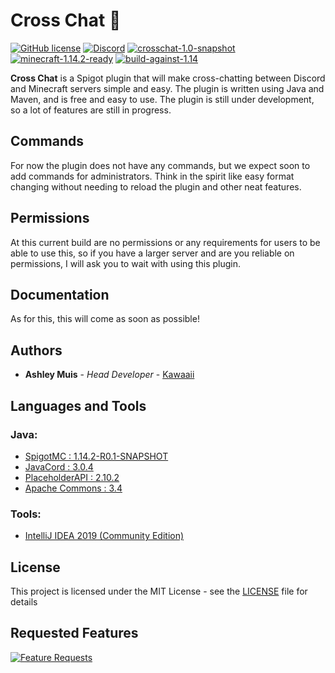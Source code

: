# Cross Chat 🦜

[![GitHub license](https://img.shields.io/github/license/Naereen/StrapDown.js.svg)](https://github.com/kawaaii/Cross-Chat/blob/master/LICENSE)
[![Discord](https://img.shields.io/discord/565554961791057942.svg?label=Support%20Discord)](https://)
[![crosschat-1.0-snapshot](https://img.shields.io/badge/CrossChat-1.0--SNAPSHOT-yellow.svg)](https://github.com/kawaaii/Cross-Chat/)
[![minecraft-1.14.2-ready](https://img.shields.io/badge/Minecraft-1.14%20ready-brightgreen.svg)](https://www.minecraft.net)
[![build-against-1.14](https://img.shields.io/badge/Spigot%20Build-1.14.2%20R0.1--SNAPSHOT-brightgreen.svg)](https://www.spigotmc.org/)

**Cross Chat** is a Spigot plugin that will make cross-chatting between Discord and Minecraft servers simple and easy.
The plugin is written using Java and Maven, and is free and easy to use.
The plugin is still under development, so a lot of features are still in progress.

## Commands

For now the plugin does not have any commands, but we expect soon to add commands for administrators.
Think in the spirit like easy format changing without needing to reload the plugin and other neat features.

## Permissions

At this current build are no permissions or any requirements for users to be able to use this, 
so if you have a larger server and are you reliable on permissions, I will ask you to wait with using this plugin.

## Documentation

As for this, this will come as soon as possible!

## Authors

* **Ashley Muis** - *Head Developer* - [Kawaaii](https://github.com/kawaaii/)

## Languages and Tools

### Java:

- [SpigotMC : 1.14.2-R0.1-SNAPSHOT](https://hub.spigotmc.org/nexus/content/repositories/snapshots/)
- [JavaCord : 3.0.4](https://javacord.org/)
- [PlaceholderAPI : 2.10.2](https://github.com/PlaceholderAPI/PlaceholderAPI)
- [Apache Commons : 3.4](https://commons.apache.org/)

### Tools:

- [IntelliJ IDEA 2019 (Community Edition)](https://www.jetbrains.com/idea/download/)

## License

This project is licensed under the MIT License - see the [LICENSE](LICENSE) file for details

## Requested Features

[![Feature Requests](http://feathub.com/kawaaii/Cross-Chat?format=svg)](http://feathub.com/kawaaii/Cross-Chat)

